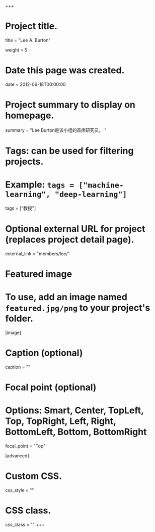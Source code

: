 +++
# Project title.
title = "Lee A. Burton"

weight = 5

# Date this page was created.
date = 2012-06-18T00:00:00

# Project summary to display on homepage.
summary = "Lee Burton是该小组的首席研究员。 "

# Tags: can be used for filtering projects.
# Example: `tags = ["machine-learning", "deep-learning"]`
tags = ["教授"]

# Optional external URL for project (replaces project detail page).
external_link = "members/lee/"

# Featured image
# To use, add an image named `featured.jpg/png` to your project's folder. 
[image]
  # Caption (optional)
  caption = ""

  # Focal point (optional)
  # Options: Smart, Center, TopLeft, Top, TopRight, Left, Right, BottomLeft, Bottom, BottomRight
  focal_point = "Top"

[advanced]
 # Custom CSS.
 css_style = ""

 # CSS class.
 css_class = ""
+++
